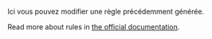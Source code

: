 Ici vous pouvez modifier une règle précédemment générée.

Read more about rules in [the official documentation](https://docs.firefly-iii.org/advanced-concepts/rules).